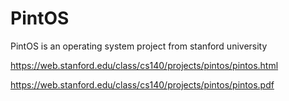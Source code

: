 # PintOS
PintOS is an operating system project from stanford university

https://web.stanford.edu/class/cs140/projects/pintos/pintos.html

https://web.stanford.edu/class/cs140/projects/pintos/pintos.pdf
